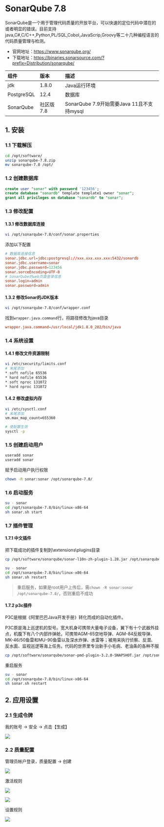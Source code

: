 # SonarQube 7.8

SonarQube是一个用于管理代码质量的开放平台，可以快速的定位代码中潜在的或者明显的错误。目前支持java,C#,C/C++,Python,PL/SQL,Cobol,JavaScrip,Groovy等二十几种编程语言的代码质量管理与检测。

- 官网地址：https://www.sonarqube.org/
- 下载地址：https://binaries.sonarsource.com/?prefix=Distribution/sonarqube/

| **组件**  | **版本**  | **描述**  |
| :---------- | :---------- | :---------------------------------- |
| jdk    | 1.8.0 | Java运行环境 |
| PostgreSQL    | 12.4 | 数据库 |
| SonarQube    | 社区版7.8 | SonarQube 7.9开始需要Java 11且不支持mysql |

## 1. 安装

### 1.1 下载解压

```bash
cd /opt/software/
unzip sonarqube-7.8.zip 
mv sonarqube-7.8 /opt/
```

### 1.2 创建数据库

```sql
create user "sonar" with password '123456';
create database "sonardb" template template1 owner "sonar";
grant all privileges on database "sonardb" to "sonar";
```

### 1.3 修改配置

#### 1.3.1 修改数据库连接

```bash
vi /opt/sonarqube-7.8/conf/sonar.properties
```

添加以下配置

```conf
# 数据库连接信息
sonar.jdbc.url=jdbc:postgresql://xxx.xxx.xxx.xxx:5432/sonardb
sonar.jdbc.username=sonar
sonar.jdbc.password=123456
sonar.sorceEncoding=UTF-8
# SonarQube的web页面登录信息
sonar.login=admin
sonar.password=admin
```

#### 1.3.2 修改Sonar的JDK版本

```bash
vi /opt/sonarqube-7.8/conf/wrapper.conf
```

找到`wrapper.java.command`行，将路径修改为java目录

```conf
wrapper.java.command=/usr/local/jdk1.8.0_202/bin/java
```

### 1.4 系统设置

#### 1.4.1 修改文件资源限制

```bash
vi /etc/security/limits.conf
# 末尾添加
* soft nofile 65536
* hard nofile 65536
* soft nproc 131072
* hard nproc 131072
```

#### 1.4.2 修改虚拟内存

```bash
vi /etc/sysctl.conf
# 末尾添加
vm.max_map_count=655360

# 使配置生效
sysctl -p
```

### 1.5 创建启动用户

```bash
useradd sonar
useradd sonar
```

赋予启动用户执行权限

```bash
chown -R sonar:sonar /opt/sonarqube-7.8/
```

### 1.6 启动服务

```bash
su - sonar
cd /opt/sonarqube-7.8/bin/linux-x86-64
sh sonar.sh start
```


### 1.7 插件管理

#### 1.7.1 中文插件

把下载成功的插件复制到\extensions\plugins目录

```bash
cp /opt/software/sonarqube/sonar-l10n-zh-plugin-1.28.jar /opt/sonarqube-7.8/extensions/plugins
```

```bash
su - sonar
cd /opt/sonarqube-7.8/bin/linux-x86-64
sh sonar.sh restart
```

> 重启服务，如果是root用户上传后，需`chown -R sonar:sonar /opt/sonarqube-7.8/`，否则重启不成功

#### 1.7.2 p3c插件

P3C是根据《阿里巴巴Java开发手册》转化而成的自动化插件。

P3C原是海上巡逻机的型号。宽大机身可携带大量电子设备，翼下有十个武器外挂点，机腹下有八个内部炸弹舱，可携带AGM-65空地导弹、AGM-84反舰导弹、MK-46/50鱼雷和MU-90鱼雷以及深水炸弹、水雷等；被用来执行侦察、反潜、反水面、监视巡逻等海上任务。代码的世界里专治新手小毛病、老油条的各种不服

```bash
cp /opt/software/sonarqube/sonar-pmd-plugin-3.2.0-SNAPSHOT.jar /opt/sonarqube-7.8/extensions/plugins
```

重启服务

```bash
su - sonar
cd /opt/sonarqube-7.8/bin/linux-x86-64
sh sonar.sh restart
```

## 2. 应用设置

### 2.1 生成令牌

我的账号 -> 安全 -> 点击【生成】

![](../../assets/_images/deploy/sonarqube/create_token.png)

### 2.2 质量配置

管理员帐户登录，质量配置 -> 创建

![](../../assets/_images/deploy/sonarqube/add_rule.png)


激活规则

![](../../assets/_images/deploy/sonarqube/activate_rule.png)

![](../../assets/_images/deploy/sonarqube/activate_rule2.png)


设置规则

![](../../assets/_images/deploy/sonarqube/rule_set_default.png)

